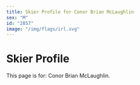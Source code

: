 ```yaml
---
title: Skier Profile for Conor Brian McLaughlin
sex: "M"
id: "2857"
image: "/img/flags/irl.svg" 
---
```


# Skier Profile

This page is for: Conor Brian McLaughlin.
    